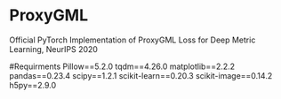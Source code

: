 # ProxyGML
Official PyTorch Implementation of ProxyGML Loss for Deep Metric Learning, NeurIPS 2020

#Requirments
Pillow==5.2.0
tqdm==4.26.0
matplotlib==2.2.2
pandas==0.23.4
scipy==1.2.1
scikit-learn==0.20.3
scikit-image==0.14.2
h5py==2.9.0
